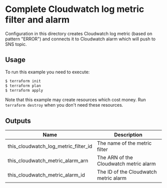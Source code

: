 # Complete Cloudwatch log metric filter and alarm

Configuration in this directory creates Cloudwatch log metric (based on pattern "ERROR") and connects it to Cloudwatch alarm which will push to SNS topic.

## Usage

To run this example you need to execute:

```bash
$ terraform init
$ terraform plan
$ terraform apply
```

Note that this example may create resources which cost money. Run `terraform destroy` when you don't need these resources.

<!-- BEGINNING OF PRE-COMMIT-TERRAFORM DOCS HOOK -->
## Outputs

| Name | Description |
|------|-------------|
| this\_cloudwatch\_log\_metric\_filter\_id | The name of the metric filter |
| this\_cloudwatch\_metric\_alarm\_arn | The ARN of the Cloudwatch metric alarm |
| this\_cloudwatch\_metric\_alarm\_id | The ID of the Cloudwatch metric alarm |

<!-- END OF PRE-COMMIT-TERRAFORM DOCS HOOK -->
